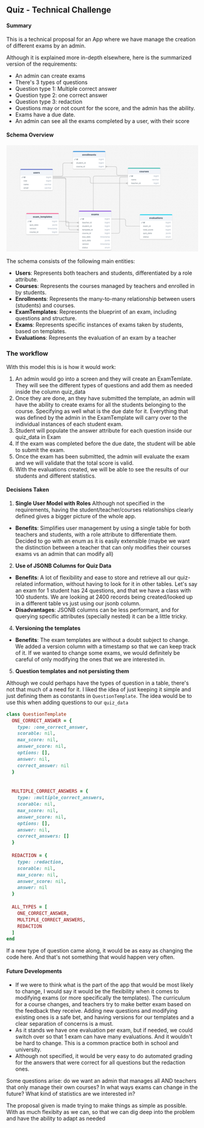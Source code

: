 ## Quiz - Technical Challenge

#### Summary

This is a technical proposal for an App where we have manage the creation of different exams by an admin.

Although it is explained more in-depth elsewhere, here is the summarized version of the requirements:

- An admin can create exams
- There's 3 types of questions
- Question type 1: Multiple correct answer
- Question type 2: one correct answer
- Question type 3: redaction
- Questions may or not count for the score, and the admin has the ability.
- Exams have a due date.
- An admin can see all the exams completed by a user, with their score

#### Schema Overview

![schema](app/assets/images/Screenshot_24-5-2024_152633_drawsql.app.jpeg)

The schema consists of the following main entities:

- **Users**: Represents both teachers and students, differentiated by a role attribute.
- **Courses**: Represents the courses managed by teachers and enrolled in by students.
- **Enrollments**: Represents the many-to-many relationship between users (students) and courses.
- **ExamTemplates**: Represents the blueprint of an exam, including questions and structure.
- **Exams**: Represents specific instances of exams taken by students, based on templates.
- **Evaluations**: Represents the evaluation of an exam by a teacher

### The workflow

With this model this is is how it would work:

1. An admin would go into a screen and they will create an ExamTemlate. They will see the different types of questions and add them as needed inside the column quiz_data
2. Once they are done, an they have submitted the template, an admin will have the ability to create exams for all the students belonging to the course. Specifying as well what is the due date for it. Everything that was defined by the admin in the ExamTemplate will carry over to the individual instances of each student exam.
3. Student will populate the answer attribute for each question inside our quiz_data in Exam
4. If the exam was completed before the due date, the student will be able to submit the exam.
5. Once the exam has been submitted, the admin will evaluate the exam and we will validate that the total score is valid.
6. With the evaluations created, we will be able to see the results of our students and different statistics.

#### Decisions Taken

1. **Single User Model with Roles**
   Although not specified in the requirements, having the student/teacher/courses relationships clearly defined gives a bigger picture of the whole app.

- **Benefits**: Simplifies user management by using a single table for both teachers and students, with a role attribute to differentiate them. Decided to go with an enum as it is easily extensible (maybe we want the distinction between a teacher that can only modifies their courses exams vs an admin that can modify all)

2. **Use of JSONB Columns for Quiz Data**

- **Benefits**: A lot of flexibility and ease to store and retrieve all our quiz-related information, without having to look for it in other tables. Let's say an exam for 1 student has 24 questions, and that we have a class with 100 students. We are looking at 2400 records being created/looked up in a different table vs just using our jsonb column.
- **Disadvantages**: JSONB columns can be less performant, and for querying specific attributes (specially nested) it can be a little tricky.

4. **Versioning the templates**

- **Benefits**: The exam templates are without a doubt subject to change. We added a version column with a timestamp so that we can keep track of it. If we wanted to change some exams, we would definitely be careful of only modifying the ones that we are interested in.

5. **Question templates and not persisting them**

Although we could perhaps have the types of question in a table, there's not that much of a need for it. I liked the idea of just keeping it simple and just defining them as constants in `QuestionTemplate`. The idea would be to use this when adding questions to our `quiz_data`

```rb
class QuestionTemplate
  ONE_CORRECT_ANSWER = {
    type: :one_correct_answer,
    scorable: nil,
    max_score: nil,
    answer_score: nil,
    options: [],
    answer: nil,
    correct_answer: nil
  }


  MULTIPLE_CORRECT_ANSWERS = {
    type: :multiple_correct_answers,
    scorable: nil,
    max_score: nil,
    answer_score: nil,
    options: [],
    answer: nil,
    correct_answers: []
  }

  REDACTION = {
    type: :redaction,
    scorable: nil,
    max_score: nil,
    answer_score: nil,
    answer: nil
  }

  ALL_TYPES = [
    ONE_CORRECT_ANSWER,
    MULTIPLE_CORRECT_ANSWERS,
    REDACTION
  ]
end
```

If a new type of question came along, it would be as easy as changing the code here. And that's not something that would happen very often.

#### Future Developments

- If we were to think what is the part of the app that would be most likely to change, I would say it would be the flexibility when it comes to modifying exams (or more specifically the templates). The curriculum for a course changes, and teachers try to make better exam based on the feedback they receive. Adding new questions and modifying existing ones is a safe bet, and having versions for our templates and a clear separation of concerns is a must.
- As it stands we have one evaluation per exam, but if needed, we could switch over so that 1 exam can have many evaluations. And it wouldn't be hard to change. This is a common practice both in school and university.
- Although not specified, it would be very easy to do automated grading for the answers that were correct for all questions but the redaction ones.

Some questions arise: do we want an admin that manages all AND teachers that only manage their own courses? In what ways exams can change in the future? What kind of statistics are we interested in?

The proposal given is made trying to make things as simple as possible. With as much flexibity as we can, so that we can dig deep into the problem and have the ability to adapt as needed
